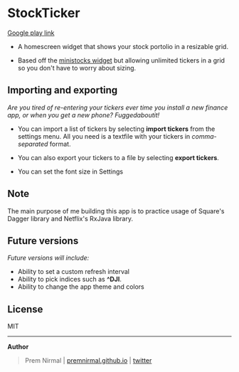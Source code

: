# StockTicker

[Google play link](https://play.google.com/store/apps/details?id=com.github.premnirmal.tickerwidget)

- A homescreen widget that shows your stock portolio in a resizable grid.

- Based off the [ministocks widget](https://github.com/niteshpatel/ministocks) but allowing unlimited tickers in a grid so you don't have to worry about sizing.

## Importing and exporting

*Are you tired of re-entering your tickers ever time you install a new finance app, or when you get a new phone? Fuggedaboutit!*

- You can import a list of tickers by selecting **import tickers** from the settings menu. All you need is a textfile with your tickers in *comma-separated* format.

- You can also export your tickers to a file by selecting **export tickers**.

- You can set the font size in Settings


## Note

The main purpose of me building this app is to practice usage of Square's Dagger library and Netflix's RxJava library.

## Future versions

*Future versions will include:*
- Ability to set a custom refresh interval
- Ability to pick indices such as **^DJI**.
- Ability to change the app theme and colors

## License

MIT

---

**Author**

> Prem Nirmal | [premnirmal.github.io](http://premnirmal.github.io/) | [twitter](https://twitter.com/premnirmal88)
